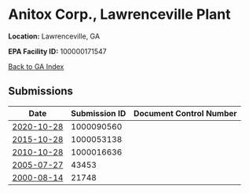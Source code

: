 # Anitox Corp., Lawrenceville Plant

**Location:** Lawrenceville, GA

**EPA Facility ID:** 100000171547

[Back to GA Index](../../index.md)

## Submissions

| Date | Submission ID | Document Control Number |
|------|--------------|-------------------------|
| [2020-10-28](submissions/1000090560.md) | 1000090560 |  |
| [2015-10-28](submissions/1000053138.md) | 1000053138 |  |
| [2010-10-28](submissions/1000016636.md) | 1000016636 |  |
| [2005-07-27](submissions/43453.md) | 43453 |  |
| [2000-08-14](submissions/21748.md) | 21748 |  |
